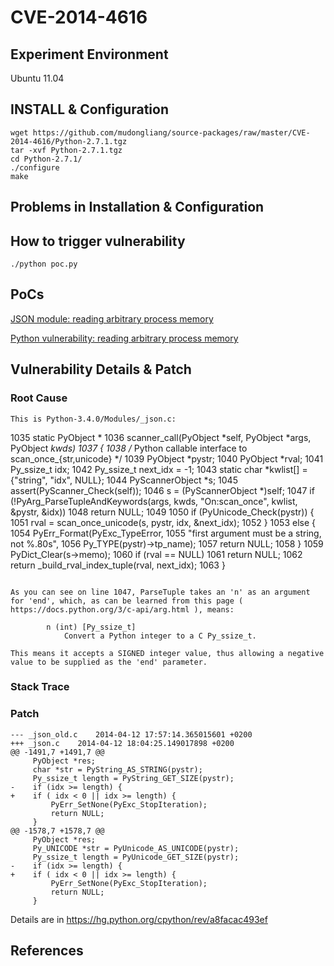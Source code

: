 # CVE-2014-4616

## Experiment Environment

Ubuntu 11.04

## INSTALL & Configuration

```
wget https://github.com/mudongliang/source-packages/raw/master/CVE-2014-4616/Python-2.7.1.tgz
tar -xvf Python-2.7.1.tgz
cd Python-2.7.1/
./configure
make
```

## Problems in Installation & Configuration


## How to trigger vulnerability

```
./python poc.py
```

## PoCs

[JSON module: reading arbitrary process memory](https://bugs.python.org/issue21529)

[Python vulnerability: reading arbitrary process memory](https://hackerone.com/reports/12297)

## Vulnerability Details & Patch

### Root Cause

```
This is Python-3.4.0/Modules/_json.c:

```
1035 static PyObject *
1036 scanner_call(PyObject *self, PyObject *args, PyObject *kwds)
1037 {
1038     /* Python callable interface to scan_once_{str,unicode} */
1039     PyObject *pystr;
1040     PyObject *rval;
1041     Py_ssize_t idx;
1042     Py_ssize_t next_idx = -1;
1043     static char *kwlist[] = {"string", "idx", NULL};
1044     PyScannerObject *s;
1045     assert(PyScanner_Check(self));
1046     s = (PyScannerObject *)self;
1047     if (!PyArg_ParseTupleAndKeywords(args, kwds, "On:scan_once",
kwlist, &pystr, &idx))
1048         return NULL;
1049
1050     if (PyUnicode_Check(pystr)) {
1051         rval = scan_once_unicode(s, pystr, idx, &next_idx);
1052     }
1053     else {
1054         PyErr_Format(PyExc_TypeError,
1055                  "first argument must be a string, not %.80s",
1056                  Py_TYPE(pystr)->tp_name);
1057         return NULL;
1058     }
1059     PyDict_Clear(s->memo);
1060     if (rval == NULL)
1061         return NULL;
1062     return _build_rval_index_tuple(rval, next_idx);
1063 }
```

As you can see on line 1047, ParseTuple takes an 'n' as an argument
for 'end', which, as can be learned from this page (
https://docs.python.org/3/c-api/arg.html ), means:

        n (int) [Py_ssize_t]
            Convert a Python integer to a C Py_ssize_t.

This means it accepts a SIGNED integer value, thus allowing a negative
value to be supplied as the 'end' parameter.
```

### Stack Trace

### Patch

```
--- _json_old.c    2014-04-12 17:57:14.365015601 +0200
+++ _json.c    2014-04-12 18:04:25.149017898 +0200
@@ -1491,7 +1491,7 @@
     PyObject *res;
     char *str = PyString_AS_STRING(pystr);
     Py_ssize_t length = PyString_GET_SIZE(pystr);
-    if (idx >= length) {
+    if ( idx < 0 || idx >= length) {
         PyErr_SetNone(PyExc_StopIteration);
         return NULL;
     }
@@ -1578,7 +1578,7 @@
     PyObject *res;
     Py_UNICODE *str = PyUnicode_AS_UNICODE(pystr);
     Py_ssize_t length = PyUnicode_GET_SIZE(pystr);
-    if (idx >= length) {
+    if ( idx < 0 || idx >= length) {
         PyErr_SetNone(PyExc_StopIteration);
         return NULL;
     }
```

Details are in <https://hg.python.org/cpython/rev/a8facac493ef>

## References
